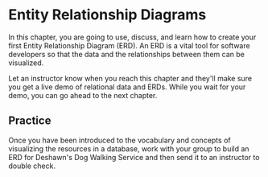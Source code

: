 # Entity Relationship Diagrams

In this chapter, you are going to use, discuss, and learn how to create your first Entity Relationship Diagram (ERD). An ERD is a vital tool for software developers so that the data and the relationships between them can be visualized.

Let an instructor know when you reach this chapter and they'll make sure you get a live demo of relational data and ERDs. While you wait for your demo, you can go ahead to the next chapter.


## Practice

Once you have been introduced to the vocabulary and concepts of visualizing the resources in a database, work with your group to build an ERD for Deshawn's Dog Walking Service and then send it to an instructor to double check. 
